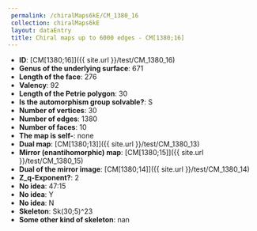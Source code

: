 ```yaml
--- 
 permalink: /chiralMaps6kE/CM_1380_16 
 collection: chiralMaps6kE
 layout: dataEntry
 title: Chiral maps up to 6000 edges - CM[1380;16]
---
```


- **ID**: [CM[1380;16]]({{ site.url }}/test/CM_1380_16)
- **Genus of the underlying surface**: 671
- **Length of the face**: 276
- **Valency**: 92
- **Length of the Petrie polygon**: 30
- **Is the automorphism group solvable?**: S
- **Number of vertices**: 30
- **Number of edges**: 1380
- **Number of faces**: 10
- **The map is self-**: none
- **Dual map**: [CM[1380;13]]({{ site.url }}/test/CM_1380_13)
- **Mirror (enantihomorphic) map**: [CM[1380;15]]({{ site.url }}/test/CM_1380_15)
- **Dual of the mirror image**: [CM[1380;14]]({{ site.url }}/test/CM_1380_14)
- **Z_q-Exponent?**: 2
- **No idea**:  47:15
- **No idea**: Y
- **No idea**: N
- **Skeleton**: Sk(30;5)^23
- **Some other kind of skeleton**: nan
